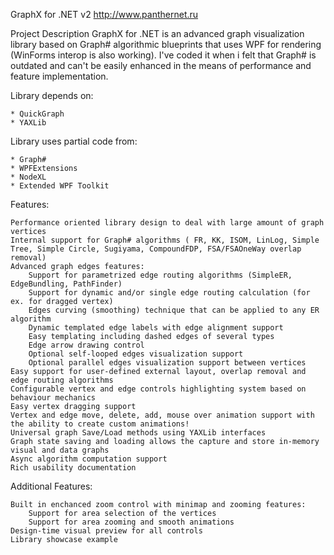 GraphX for .NET v2
http://www.panthernet.ru

Project Description
  GraphX for .NET is an advanced graph visualization library based on Graph# algorithmic blueprints that uses WPF for rendering (WinForms interop is also working). I've coded it when i felt that Graph# is outdated and can't be easily enhanced in the means of performance and feature implementation.
  
  Library depends on:
  
    * QuickGraph
    * YAXLib
  
  Library uses partial code from:
  
    * Graph#
    * WPFExtensions
    * NodeXL
    * Extended WPF Toolkit
    
  Features:

    Performance oriented library design to deal with large amount of graph vertices
    Internal support for Graph# algorithms ( FR, KK, ISOM, LinLog, Simple Tree, Simple Circle, Sugiyama, CompoundFDP, FSA/FSAOneWay overlap removal)
    Advanced graph edges features:
        Support for parametrized edge routing algorithms (SimpleER, EdgeBundling, PathFinder)
        Support for dynamic and/or single edge routing calculation (for ex. for dragged vertex)
        Edges curving (smoothing) technique that can be applied to any ER algorithm
        Dynamic templated edge labels with edge alignment support
        Easy templating including dashed edges of several types
        Edge arrow drawing control
        Optional self-looped edges visualization support
        Optional parallel edges visualization support between vertices
    Easy support for user-defined external layout, overlap removal and edge routing algorithms
    Configurable vertex and edge controls highlighting system based on behaviour mechanics
    Easy vertex dragging support
    Vertex and edge move, delete, add, mouse over animation support with the ability to create custom animations!
    Universal graph Save/Load methods using YAXLib interfaces
    Graph state saving and loading allows the capture and store in-memory visual and data graphs
    Async algorithm computation support
    Rich usability documentation

  Additional Features:

    Built in enchanced zoom control with minimap and zooming features:
        Support for area selection of the vertices
        Support for area zooming and smooth animations
    Design-time visual preview for all controls
    Library showcase example

